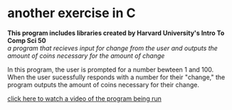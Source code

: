 # another exercise in C
 <b>This program includes libraries created by Harvard University's Intro To Comp Sci 50</b>
 <br/>
 <i> a program that recieves input for change from the user and outputs the amount of coins necessary for the amount of change </i>

<p>In this program, the user is prompted for a number bewteen 1 and 100. When the user sucessfully responds with a number for their "change," the program outputs the amount of coins necessary for their change.</p>

<a href="......."> click here to watch a video of the program being run </a>
